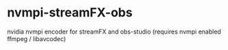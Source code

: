 # nvmpi-streamFX-obs
nvidia nvmpi encoder for streamFX and obs-studio (requires nvmpi enabled ffmpeg / libavcodec)
